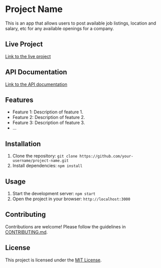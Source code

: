 # Project Name

This is an app that allows users to post available job listings, location and
salary, etc for any available openings for a company.

## Live Project

[Link to the live project](https://example.com)

## API Documentation

[Link to the API documentation](https://example.com/api-docs)

## Features

- Feature 1: Description of feature 1.
- Feature 2: Description of feature 2.
- Feature 3: Description of feature 3.
- ...

## Installation

1. Clone the repository:
   `git clone https://github.com/your-username/project-name.git`
2. Install dependencies: `npm install`

## Usage

1. Start the development server: `npm start`
2. Open the project in your browser: `http://localhost:3000`

## Contributing

Contributions are welcome! Please follow the guidelines in
[CONTRIBUTING.md](./CONTRIBUTING.md).

## License

This project is licensed under the [MIT License](./LICENSE).
